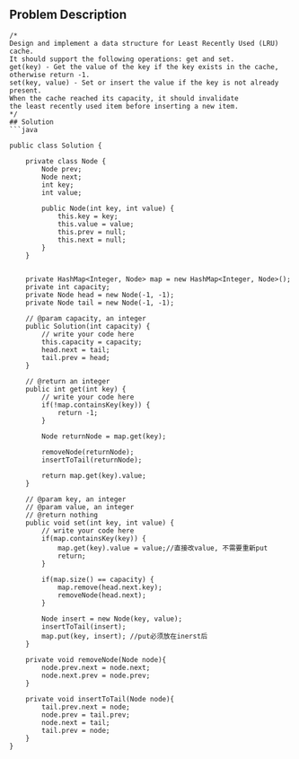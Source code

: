 ## Problem Description
```
/*
Design and implement a data structure for Least Recently Used (LRU) cache. 
It should support the following operations: get and set.
get(key) - Get the value of the key if the key exists in the cache, 
otherwise return -1.
set(key, value) - Set or insert the value if the key is not already present. 
When the cache reached its capacity, it should invalidate 
the least recently used item before inserting a new item.
*/
## Solution
```java

public class Solution {
    
    private class Node {
        Node prev;
        Node next;
        int key;
        int value;
        
        public Node(int key, int value) {
            this.key = key;
            this.value = value;
            this.prev = null;
            this.next = null;
        }
    }
    
    
    private HashMap<Integer, Node> map = new HashMap<Integer, Node>();
    private int capacity;
    private Node head = new Node(-1, -1);
    private Node tail = new Node(-1, -1);
    
    // @param capacity, an integer
    public Solution(int capacity) {
        // write your code here
        this.capacity = capacity;
        head.next = tail;
        tail.prev = head;
    }

    // @return an integer
    public int get(int key) {
        // write your code here
        if(!map.containsKey(key)) {
            return -1;
        }
        
        Node returnNode = map.get(key);
       
        removeNode(returnNode);
        insertToTail(returnNode);
        
        return map.get(key).value;
    }

    // @param key, an integer
    // @param value, an integer
    // @return nothing
    public void set(int key, int value) {
        // write your code here
        if(map.containsKey(key)) {
            map.get(key).value = value;//直接改value, 不需要重新put
            return;
        }
        
        if(map.size() == capacity) {
            map.remove(head.next.key);
            removeNode(head.next);
        }
        
        Node insert = new Node(key, value);
        insertToTail(insert);
        map.put(key, insert); //put必须放在inerst后
    }
    
    private void removeNode(Node node){
        node.prev.next = node.next;
        node.next.prev = node.prev;
    }
    
    private void insertToTail(Node node){
        tail.prev.next = node;
        node.prev = tail.prev;
        node.next = tail;
        tail.prev = node; 
    }
}
